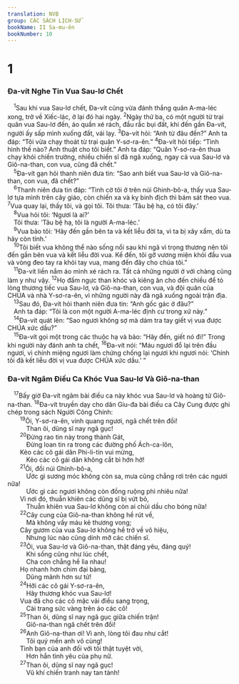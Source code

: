 ```yaml
---
translation: NVB
group: CÁC SÁCH LỊCH-SỬ
bookName: II Sa-mu-ên 
bookNumber: 10
---
```


<div class="title"><h1>1</h1><h3>Đa-vít Nghe Tin Vua Sau-lơ Chết </h3></div>
<span class="verse 2sa_1_1"> <sup>1</sup>Sau khi vua Sau-lơ chết, Đa-vít cũng vừa đánh thắng quân A-ma-léc xong, trở về Xiếc-lác, ở lại đó hai ngày. </span>
<span class="verse 2sa_1_2"><sup>2</sup>Ngày thứ ba, có một người từ trại quân vua Sau-lơ đến, áo quần xé rách, đầu rắc bụi đất, khi đến gần Đa-vít, người ấy sấp mình xuống đất, vái lạy. </span>
<span class="verse 2sa_1_3"><sup>3</sup>Đa-vít hỏi: “Anh từ đâu đến?” Anh ta đáp: “Tôi vừa chạy thoát từ trại quân Y-sơ-ra-ên.” </span>
<span class="verse 2sa_1_4"><sup>4</sup>Đa-vít hỏi tiếp: “Tình hình thế nào? Anh thuật cho tôi biết.” Anh ta đáp: “Quân Y-sơ-ra-ên thua chạy khỏi chiến trường, nhiều chiến sĩ đã ngã xuống, ngay cả vua Sau-lơ và Giô-na-than, con vua, cũng đã chết.” <br/></span>
<span class="verse 2sa_1_5"> <sup>5</sup>Đa-vít gạn hỏi thanh niên đưa tin: “Sao anh biết vua Sau-lơ và Giô-na-than, con vua, đã chết?” <br/></span>
<span class="verse 2sa_1_6"> <sup>6</sup>Thanh niên đưa tin đáp: “Tình cờ tôi ở trên núi Ghinh-bô-a, thấy vua Sau-lơ tựa mình trên cây giáo, còn chiến xa và kỵ binh địch thì bám sát theo vua. </span>
<span class="verse 2sa_1_7"><sup>7</sup>Vua quay lại, thấy tôi, và gọi tôi. Tôi thưa: ‘Tâu bệ hạ, có tôi đây.’ <br/></span>
<span class="verse 2sa_1_8"> <sup>8</sup>Vua hỏi tôi: ‘Ngươi là ai?’ <br/> Tôi thưa: ‘Tâu bệ hạ, tôi là người A-ma-léc.’ <br/></span>
<span class="verse 2sa_1_9"> <sup>9</sup>Vua bảo tôi: ‘Hãy đến gần bên ta và kết liễu đời ta, vì ta bị xây xẩm, dù ta hãy còn tỉnh.’ <br/></span>
<span class="verse 2sa_1_10"> <sup>10</sup>Tôi biết vua không thể nào sống nổi sau khi ngã vì trọng thương nên tôi đến gần bên vua và kết liễu đời vua. Kế đến, tôi gỡ vương miện khỏi đầu vua và vòng đeo tay ra khỏi tay vua, mang đến đây cho chúa tôi.” <br/></span>
<span class="verse 2sa_1_11"> <sup>11</sup>Đa-vít liền nắm áo mình xé rách ra. Tất cả những người ở với chàng cũng làm y như vậy. </span>
<span class="verse 2sa_1_12"><sup>12</sup>Họ đấm ngực than khóc và kiêng ăn cho đến chiều để tỏ lòng thương tiếc vua Sau-lơ, và Giô-na-than, con vua, và đội quân của CHÚA và nhà Y-sơ-ra-ên, vì những người này đã ngã xuống ngoài trận địa. <br/></span>
<span class="verse 2sa_1_13"> <sup>13</sup>Sau đó, Đa-vít hỏi thanh niên đưa tin: “Anh gốc gác ở đâu?” <br/> Anh ta đáp: “Tôi là con một người A-ma-léc định cư trong xứ này.” <br/></span>
<span class="verse 2sa_1_14"> <sup>14</sup>Đa-vít quát lên: “Sao ngươi không sợ mà dám tra tay giết vị vua được CHÚA xức dầu?” <br/></span>
<span class="verse 2sa_1_15"> <sup>15</sup>Đa-vít gọi một trong các thuộc hạ và bảo: “Hãy đến, giết nó đi!” Trong khi người này đánh anh ta chết, </span>
<span class="verse 2sa_1_16"><sup>16</sup>Đa-vít nói: “Máu ngươi đổ lại trên đầu ngươi, vì chính miệng ngươi làm chứng chống lại ngươi khi ngươi nói: ‘Chính tôi đã kết liễu đời vị vua được CHÚA xức dầu.’ ” <br/></span>
<div class="title"><h3>Đa-vít Ngâm Điếu Ca Khóc Vua Sau-lơ Và Giô-na-than </h3></div>
<span class="verse 2sa_1_17"> <sup>17</sup>Bấy giờ Đa-vít ngâm bài điếu ca này khóc vua Sau-lơ và hoàng tử Giô-na-than. </span>
<span class="verse 2sa_1_18"><sup>18</sup>Đa-vít truyền dạy cho dân Giu-đa bài điếu ca Cây Cung được ghi chép trong sách Người Công Chính: <br/></span>
<span class="verse 2sa_1_19">  <sup>19</sup>Ôi, Y-sơ-ra-ên, vinh quang ngươi, ngã chết trên đồi! <br/>   Than ôi, dũng sĩ nay ngã gục! <br/></span>
<span class="verse 2sa_1_20">  <sup>20</sup>Đừng rao tin này trong thành Gát, <br/>   Đừng loan tin ra trong các đường phố Ách-ca-lôn, <br/>  Kẻo các cô gái dân Phi-li-tin vui mừng, <br/>   Kẻo các cô gái dân không cắt bì hớn hở! <br/></span>
<span class="verse 2sa_1_21">  <sup>21</sup>Ôi, đồi núi Ghinh-bô-a, <br/>   Ước gì sương móc không còn sa, mưa cũng chẳng rơi trên các ngươi nữa! <br/>   Ước gì các ngươi không còn đồng ruộng phì nhiêu nữa! <br/>  Vì nơi đó, thuẫn khiên các dũng sĩ bị vứt bỏ, <br/>   Thuẫn khiên vua Sau-lơ không còn ai chùi dầu cho bóng nữa! <br/></span>
<span class="verse 2sa_1_22">  <sup>22</sup>Cây cung của Giô-na-than không hề rút về, <br/>   Mà không vấy máu kẻ thương vong; <br/>  Cây gươm của vua Sau-lơ không hề trở về vô hiệu, <br/>   Nhưng lúc nào cũng dính mỡ các chiến sĩ. <br/></span>
<span class="verse 2sa_1_23">  <sup>23</sup>Ôi, vua Sau-lơ và Giô-na-than, thật đáng yêu, đáng quý! <br/>   Khi sống cũng như lúc chết, <br/>   Cha con chẳng hề lìa nhau! <br/>  Họ nhanh hơn chim đại bàng, <br/>   Dũng mãnh hơn sư tử! <br/></span>
<span class="verse 2sa_1_24">  <sup>24</sup>Hỡi các cô gái Y-sơ-ra-ên, <br/>   Hãy thương khóc vua Sau-lơ! <br/>  Vua đã cho các cô mặc vải điều sang trọng, <br/>   Cài trang sức vàng trên áo các cô! <br/></span>
<span class="verse 2sa_1_25">  <sup>25</sup>Than ôi, dũng sĩ nay ngã gục giữa chiến trận! <br/>   Giô-na-than ngã chết trên đồi! <br/></span>
<span class="verse 2sa_1_26">  <sup>26</sup>Anh Giô-na-than ơi! Vì anh, lòng tôi đau như cắt! <br/>   Tôi quý mến anh vô cùng! <br/>  Tình bạn của anh đối với tôi thật tuyệt vời, <br/>   Hơn hẳn tình yêu của phụ nữ. <br/></span>
<span class="verse 2sa_1_27">  <sup>27</sup>Than ôi, dũng sĩ nay ngã gục! <br/>   Vũ khí chiến tranh nay tan tành! <br/></span>

